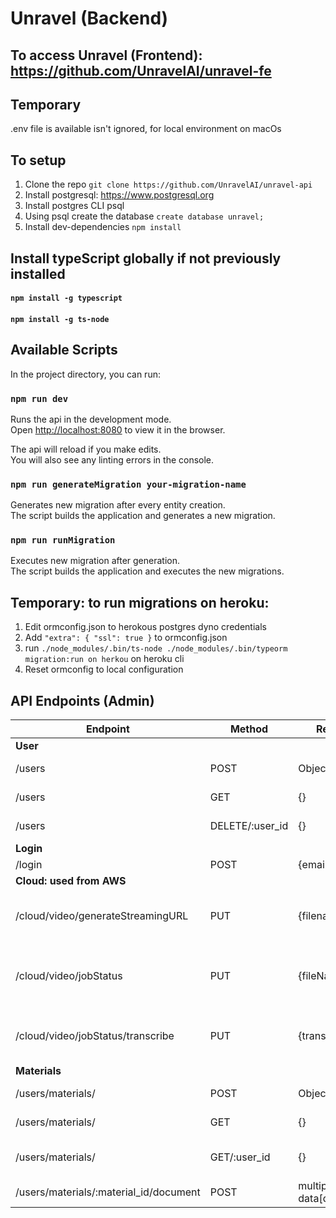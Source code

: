 # Unravel (Backend)
## To access Unravel (Frontend): https://github.com/UnravelAI/unravel-fe

## Temporary
.env file is available isn't ignored, for local environment on macOs

## To setup
1. Clone the repo `git clone https://github.com/UnravelAI/unravel-api`
2. Install postgresql: https://www.postgresql.org
3. Install postgres CLI psql
4. Using psql create the database `create database unravel;`
5. Install dev-dependencies `npm install`

## Install typeScript globally if not previously installed
#### `npm install -g typescript`
#### `npm install -g ts-node`


## Available Scripts

In the project directory, you can run:

### `npm run dev`

Runs the api in the development mode.\
Open [http://localhost:8080](http://localhost:8080) to view it in the browser.

The api will reload if you make edits.\
You will also see any linting errors in the console.

### `npm run generateMigration your-migration-name`

Generates new migration after every entity creation.\
The script builds the application and generates a new migration.

### `npm run runMigration`

Executes new migration after generation.\
The script builds the application and executes the new migrations.

## Temporary: to run migrations on heroku:
1. Edit ormconfig.json to herokous postgres dyno credentials
2. Add `"extra": { "ssl": true }` to ormconfig.json
3. run `./node_modules/.bin/ts-node ./node_modules/.bin/typeorm migration:run on herkou` on heroku cli
4. Reset ormconfig to local configuration

## API Endpoints (Admin)
| Endpoint | Method | Request Body | Functionality |
|--|--| --| -- |
| <b>User</b>
| /users | POST | Object[User]  | Create a new user |
| /users | GET | {}  | Retrieve all users |
| /users | DELETE/:user_id | {}  | Delete specific user |
| <b>Login</b>
| /login | POST | {email, password} | login |
| <b>Cloud: used from AWS</b>
| /cloud/video/generateStreamingURL | PUT | {filename, guid} | Generate new streamble url and audio url
| /cloud/video/jobStatus | PUT | {fileName} | Notify that video conversion job is completed
| /cloud/video/jobStatus/transcribe | PUT | {transcribeJobName} | Notify that transcription job is completed
| <b>Materials</b>
| /users/materials/ | POST | Object[Material] | Create new material
| /users/materials/ | GET | {} | Get all materials
| /users/materials/ | GET/:user_id | {} | Get specific user materials
| /users/materials/:material_id/document | POST | multipart/form-data[documentName] | Upload a document


